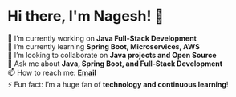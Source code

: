 # Hi there, I'm Nagesh! 👋

🔭 I’m currently working on **Java Full-Stack Development**  
🌱 I’m currently learning **Spring Boot, Microservices, AWS**  
👯 I’m looking to collaborate on **Java projects and Open Source**  
💬 Ask me about **Java, Spring Boot, and Full-Stack Development**  
📫 How to reach me: **[Email](mailto:nagesh@example.com)**  
⚡ Fun fact: I’m a huge fan of **technology and continuous learning**!
